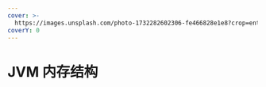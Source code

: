 ```yaml
---
cover: >-
  https://images.unsplash.com/photo-1732282602306-fe466828e1e8?crop=entropy&cs=srgb&fm=jpg&ixid=M3wxOTcwMjR8MHwxfHJhbmRvbXx8fHx8fHx8fDE3Mzk4NzMwMjV8&ixlib=rb-4.0.3&q=85
coverY: 0
---
```


# JVM 内存结构

